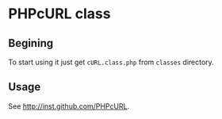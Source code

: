 PHPcURL class
=============

Begining
--------
To start using it just get `cURL.class.php` from `classes` directory.

Usage
-----
See http://inst.github.com/PHPcURL.
